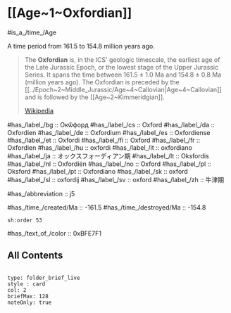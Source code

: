 # [[Age~1~Oxfordian]] 

#is_a_/time_/Age 

A time period from 161.5 to 154.8 million years ago. 

> The **Oxfordian** is, in the ICS' geologic timescale, the earliest age of the Late Jurassic Epoch, or the lowest stage of the Upper Jurassic Series. It spans the time between 161.5 ± 1.0 Ma and 154.8 ± 0.8 Ma (million years ago). The Oxfordian is preceded by the [[../Epoch~2~Middle_Jurassic/Age~4~Callovian|Age~4~Callovian]] and is followed by the [[Age~2~Kimmeridgian]].
>
> [Wikipedia](https://en.wikipedia.org/wiki/Oxfordian%20(stage))

#has_/label_/bg  :: Окѿфорд
#has_/label_/cs  :: Oxford
#has_/label_/da  :: Oxfordien
#has_/label_/de  :: Oxfordium
#has_/label_/es  :: Oxfordiense
#has_/label_/et  :: Oxfordi
#has_/label_/fi  :: Oxford
#has_/label_/fr  :: Oxfordien
#has_/label_/hu  :: oxfordi
#has_/label_/it  :: oxfordiano
#has_/label_/ja  :: オックスフォーディアン期
#has_/label_/lt  :: Oksfordis
#has_/label_/nl  :: Oxfordiën
#has_/label_/no  :: Oxford
#has_/label_/pl  :: Oksford
#has_/label_/pt  :: Oxfordiano
#has_/label_/sk  :: oxford
#has_/label_/sl  :: oxfordij
#has_/label_/sv  :: oxford
#has_/label_/zh  :: 牛津期

#has_/abbreviation :: j5

#has_/time_/created/Ma :: -161.5 
#has_/time_/destroyed/Ma :: -154.8 

    sh:order 53 

#has_/text_of_/color :: 0xBFE7F1

## All Contents

```folderv
```

```ccard
type: folder_brief_live
style : card
col: 2
briefMax: 128
noteOnly: true
```


